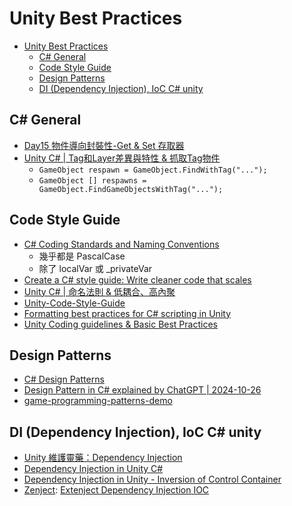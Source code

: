 # Unity Best Practices

<!-- TOC -->
* [Unity Best Practices](#unity-best-practices)
  * [C# General](#c-general)
  * [Code Style Guide](#code-style-guide)
  * [Design Patterns](#design-patterns)
  * [DI (Dependency Injection), IoC C# unity](#di-dependency-injection-ioc-c-unity)
<!-- TOC -->

## C# General

- [Day15 物件導向封裝性-Get & Set 存取器](https://ithelp.ithome.com.tw/articles/10223760)
- [Unity C# | Tag和Layer差異與特性 & 抓取Tag物件](https://vocus.cc/article/6203a9b8fd897800014ad1dd)
	- `GameObject respawn = GameObject.FindWithTag("...");`
	- `GameObject [] respawns = GameObject.FindGameObjectsWithTag("...");`

## Code Style Guide

- [C# Coding Standards and Naming Conventions](https://github.com/ktaranov/naming-convention/blob/master/C%23%20Coding%20Standards%20and%20Naming%20Conventions.md)
	- 幾乎都是 PascalCase
	- 除了 localVar 或 _privateVar
- [Create a C# style guide: Write cleaner code that scales](https://unity.com/resources/create-code-c-sharp-style-guide-e-book?ungated=true)
- [Unity C# | 命名法則 & 低耦合、高內聚](https://vocus.cc/designer/61fe9831fd897800014eedda)
- [Unity-Code-Style-Guide](https://github.com/androchentw/Unity-Code-Style-Guide)
- [Formatting best practices for C# scripting in Unity](https://unity.com/how-to/formatting-best-practices-c-scripting-unity)
- [Unity Coding guidelines & Basic Best Practices](https://avangarde-software.com/unity-coding-guidelines-basic-best-practices/)

## Design Patterns

- [C# Design Patterns](https://www.dofactory.com/net/design-patterns)
- [Design Pattern in C# explained by ChatGPT | 2024-10-26](https://chatgpt.com/share/671c90d8-7664-800f-b67e-8bec77698012)
- [game-programming-patterns-demo](https://github.com/androchentw/game-programming-patterns-demo)

## DI (Dependency Injection), IoC C# unity

- [Unity 維護靈藥：Dependency Injection](https://medium.com/akatsuki-taiwan-technology/unity%E7%B6%AD%E8%AD%B7%E9%9D%88%E8%97%A5-dependency-injection-6ba93fc6d629)
- [Dependency Injection in Unity C#](https://medium.com/@ssmore101/dependency-injection-in-unity-c-f32568a2109a)
- [Dependency Injection in Unity - Inversion of Control Container](https://discussions.unity.com/t/dependency-injection-in-unity-inversion-of-control-container/914827/2)
- [Zenject](https://github.com/modesttree/Zenject): [Extenject Dependency Injection IOC](https://assetstore.unity.com/packages/tools/utilities/extenject-dependency-injection-ioc-157735)
